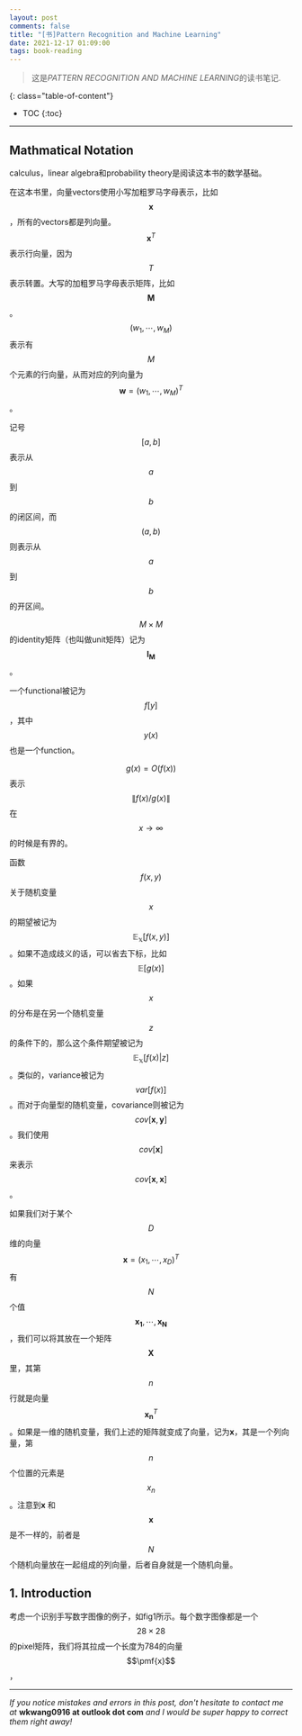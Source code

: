 ```yaml
---
layout: post
comments: false
title: "[书]Pattern Recognition and Machine Learning"
date: 2021-12-17 01:09:00
tags: book-reading
---
```


> 这是*PATTERN RECOGNITION AND MACHINE LEARNING*的读书笔记.


<!--more-->

{: class="table-of-content"}
* TOC
{:toc}

---

## Mathmatical Notation

calculus，linear algebra和probability theory是阅读这本书的数学基础。

在这本书里，向量vectors使用小写加粗罗马字母表示，比如 $$\pmb{x}$$ ，所有的vectors都是列向量。$$\pmb{x}^T$$ 表示行向量，因为$$T$$表示转置。大写的加粗罗马字母表示矩阵，比如 $$\pmb{M}$$ 。$$(w_1, \cdots, w_M)$$表示有$$M$$个元素的行向量，从而对应的列向量为 $$\pmb{w} = (w_1, \cdots, w_M)^T$$。

记号$$\left[a, b \right]$$表示从$$a$$到$$b$$的闭区间，而$$(a,b)$$则表示从$$a$$到$$b$$的开区间。

$$M \times M$$的identity矩阵（也叫做unit矩阵）记为$$\pmb{I_M}$$。

一个functional被记为$$f\left[y\right]$$，其中$$y(x)$$也是一个function。

$$g(x) = O(f(x))$$表示$$\lVert f(x) / g(x) \rVert$$在$$x \longrightarrow \infty$$的时候是有界的。

函数$$f(x,y)$$关于随机变量$$x$$的期望被记为$$\mathbb{E_x} \left[f(x,y)\right]$$。如果不造成歧义的话，可以省去下标，比如$$\mathbb{E} \left[g(x)\right]$$。如果$$x$$的分布是在另一个随机变量$$z$$的条件下的，那么这个条件期望被记为$$\mathbb{E_x} \left[f(x) \vert z\right]$$。类似的，variance被记为$$var\left[f(x)\right]$$。而对于向量型的随机变量，covariance则被记为$$cov\left[\pmb{x}, \pmb{y}\right]$$。我们使用$$cov\left[\pmb{x}\right]$$来表示$$cov\left[\pmb{x}, \pmb{x}\right]$$。

如果我们对于某个$$D$$维的向量$$\pmb{x} = (x_1, \cdots, x_D)^T$$有$$N$$个值$$\pmb{x_1}, \cdots, \pmb{x_N}$$，我们可以将其放在一个矩阵$$\pmb{X}$$里，其第$$n$$行就是向量$$\pmb{x_n}^T$$。如果是一维的随机变量，我们上述的矩阵就变成了向量，记为**x**，其是一个列向量，第$$n$$个位置的元素是$$x_n$$。注意到**x** 和$$\pmb{x}$$是不一样的，前者是$$N$$个随机向量放在一起组成的列向量，后者自身就是一个随机向量。


## 1. Introduction

考虑一个识别手写数字图像的例子，如fig1所示。每个数字图像都是一个$$28 \times 28$$的pixel矩阵，我们将其拉成一个长度为784的向量$$\pmf{x}$$，







---

*If you notice mistakes and errors in this post, don't hesitate to contact me at* **wkwang0916 at outlook dot com** *and I would be super happy to correct them right away!*
